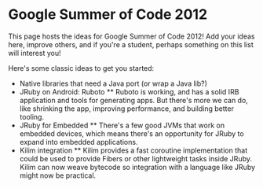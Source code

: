 Google Summer of Code 2012
=========================

This page hosts the ideas for Google Summer of Code 2012! Add your ideas here, improve others, and if you're a student, perhaps something on this list will interest you!

Here's some classic ideas to get you started:

* Native libraries that need a Java port (or wrap a Java lib?)
* JRuby on Android: Ruboto
** Ruboto is working, and has a solid IRB application and tools for generating apps. But there's more we can do, like shrinking the app, improving performance, and building better tooling.
* JRuby for Embedded
** There's a few good JVMs that work on embedded devices, which means there's an opportunity for JRuby to expand into embedded applications.
* Kilim integration
** Kilim provides a fast coroutine implementation that could be used to provide Fibers or other lightweight tasks inside JRuby. Kilim can now weave bytecode so integration with a language like JRuby might now be practical.